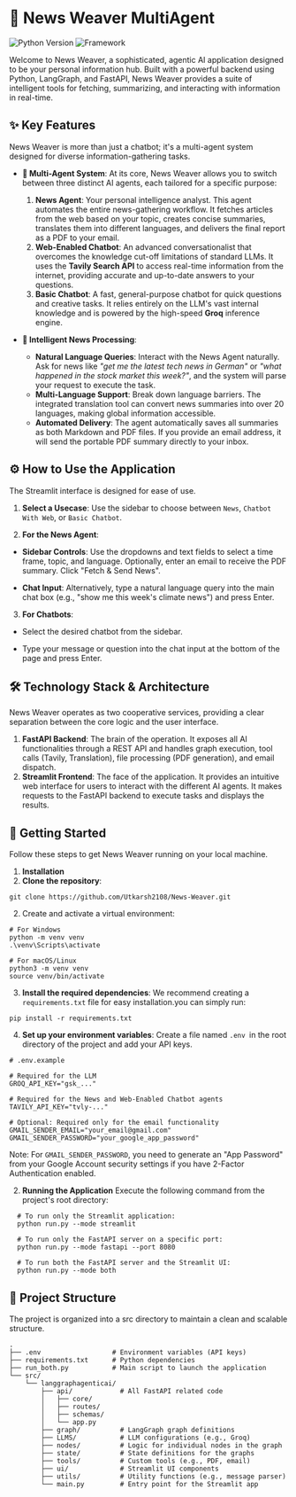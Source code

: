 # 📰 News Weaver MultiAgent

![Python Version](https://img.shields.io/badge/python-3.9+-blue.svg)
![Framework](https://img.shields.io/badge/Framework-FastAPI%20%7C%20Streamlit-green)

Welcome to News Weaver, a sophisticated, agentic AI application designed to be your personal information hub. Built with a powerful backend using Python, LangGraph, and FastAPI, News Weaver provides a suite of intelligent tools for fetching, summarizing, and interacting with information in real-time.

## ✨ Key Features

News Weaver is more than just a chatbot; it's a multi-agent system designed for diverse information-gathering tasks.

* **🤖 Multi-Agent System**: At its core, News Weaver allows you to switch between three distinct AI agents, each tailored for a specific purpose:
    1.  **News Agent**: Your personal intelligence analyst. This agent automates the entire news-gathering workflow. It fetches articles from the web based on your topic, creates concise summaries, translates them into different languages, and delivers the final report as a PDF to your email.
    2.  **Web-Enabled Chatbot**: An advanced conversationalist that overcomes the knowledge cut-off limitations of standard LLMs. It uses the **Tavily Search API** to access real-time information from the internet, providing accurate and up-to-date answers to your questions.
    3.  **Basic Chatbot**: A fast, general-purpose chatbot for quick questions and creative tasks. It relies entirely on the LLM's vast internal knowledge and is powered by the high-speed **Groq** inference engine.

* **📰 Intelligent News Processing**:
    * **Natural Language Queries**: Interact with the News Agent naturally. Ask for news like *"get me the latest tech news in German"* or *"what happened in the stock market this week?"*, and the system will parse your request to execute the task.
    * **Multi-Language Support**: Break down language barriers. The integrated translation tool can convert news summaries into over 20 languages, making global information accessible.
    * **Automated Delivery**: The agent automatically saves all summaries as both Markdown and PDF files. If you provide an email address, it will send the portable PDF summary directly to your inbox.


## ⚙️ **How to Use the Application**
The Streamlit interface is designed for ease of use.

1. **Select a Usecase**: Use the sidebar to choose between `News`, `Chatbot With Web`, or `Basic Chatbot`.

2. **For the News Agent**:

 - **Sidebar Controls**: Use the dropdowns and text fields to select a time frame, topic, and language. Optionally, enter an email to receive the PDF summary. Click "Fetch & Send News".

- **Chat Input**: Alternatively, type a natural language query into the main chat box (e.g., "show me this week's climate news") and press Enter.

3. **For Chatbots**:

- Select the desired chatbot from the sidebar.

- Type your message or question into the chat input at the bottom of the page and press Enter.

## 🛠️ Technology Stack & Architecture

News Weaver operates as two cooperative services, providing a clear separation between the core logic and the user interface.

1.  **FastAPI Backend**: The brain of the operation. It exposes all AI functionalities through a REST API and handles graph execution, tool calls (Tavily, Translation), file processing (PDF generation), and email dispatch.
2.  **Streamlit Frontend**: The face of the application. It provides an intuitive web interface for users to interact with the different AI agents. It makes requests to the FastAPI backend to execute tasks and displays the results.

## 🚀 Getting Started
Follow these steps to get News Weaver running on your local machine.

1. **Installation**
1. **Clone the repository**:
```
git clone https://github.com/Utkarsh2108/News-Weaver.git
```

2. Create and activate a virtual environment:
```
# For Windows
python -m venv venv
.\venv\Scripts\activate

# For macOS/Linux
python3 -m venv venv
source venv/bin/activate
```
3. **Install the required dependencies**:
We recommend creating a `requirements.txt` file for easy installation.you can simply run:
```
pip install -r requirements.txt
```
4. **Set up your environment variables**:
Create a file named `.env `in the root directory of the project and add your API keys.
```
# .env.example

# Required for the LLM
GROQ_API_KEY="gsk_..."

# Required for the News and Web-Enabled Chatbot agents
TAVILY_API_KEY="tvly-..."

# Optional: Required only for the email functionality
GMAIL_SENDER_EMAIL="your_email@gmail.com"
GMAIL_SENDER_PASSWORD="your_google_app_password"
```
Note: For `GMAIL_SENDER_PASSWORD`, you need to generate an "App Password" from your Google Account security settings if you have 2-Factor Authentication enabled.

2. **Running the Application**
Execute the following command from the project's root directory:
```
  # To run only the Streamlit application:
  python run.py --mode streamlit

  # To run only the FastAPI server on a specific port:
  python run.py --mode fastapi --port 8080

  # To run both the FastAPI server and the Streamlit UI:
  python run.py --mode both
```

## 📂 **Project Structure**
The project is organized into a src directory to maintain a clean and scalable structure.
```
.
├── .env                  # Environment variables (API keys)
├── requirements.txt      # Python dependencies
├── run_both.py           # Main script to launch the application
└── src/
    └── langgraphagenticai/
        ├── api/            # All FastAPI related code
        │   ├── core/
        │   ├── routes/
        │   ├── schemas/
        │   └── app.py
        ├── graph/          # LangGraph graph definitions
        ├── LLMS/           # LLM configurations (e.g., Groq)
        ├── nodes/          # Logic for individual nodes in the graph
        ├── state/          # State definitions for the graphs
        ├── tools/          # Custom tools (e.g., PDF, email)
        ├── ui/             # Streamlit UI components
        ├── utils/          # Utility functions (e.g., message parser)
        └── main.py         # Entry point for the Streamlit app
```
